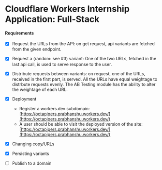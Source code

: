 # Cloudflare Workers Internship Application: Full-Stack

#### Requirements

- [x] Request the URLs from the API: on get request, api variants are fetched from the given endpoint.
- [x] Request a (random: see #3) variant: One of the two URLs, fetched in the last api call, is used to serve response to the user.
- [x] Distribute requests between variants: on request, one of the URLs, received in the first part, is served. All the URLs have equal weightage to distrbute requests evenly. The AB Testing module has the ability to alter the weightage of each URL.
- [x] Deployment
  - Register a workers.dev subdomain: [https://octapipers.prabhanshu.workers.dev/](https://octapipers.prabhanshu.workers.dev/)
  - A user should be able to visit the deployed version of the site: [https://octapipers.prabhanshu.workers.dev/](https://octapipers.prabhanshu.workers.dev/)
- [x] Changing copy/URLs
- [x] Persisting variants
- [ ] Publish to a domain

